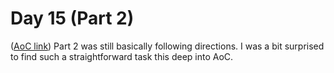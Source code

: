# Day 15 (Part 2)
([AoC link](https://adventofcode.com/2023/day/15))
Part 2 was still basically following directions. I was a bit surprised to find such a straightforward task this deep into AoC.